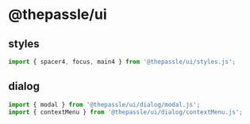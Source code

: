 # @thepassle/ui

## styles

```js
import { spacer4, focus, main4 } from '@thepassle/ui/styles.js';
```

## dialog

```js
import { modal } from '@thepassle/ui/dialog/modal.js';
import { contextMenu } from '@thepassle/ui/dialog/contextMenu.js';
```
